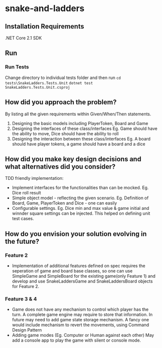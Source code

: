 # snake-and-ladders

## Installation Requirements
.NET Core 2.1 SDK

## Run

### Run Tests
Change directory to individual tests folder and then run
`cd tests\SnakeLadders.Tests.Unit`
`dotnet test SnakeLadders.Tests.Unit.csproj`

## How did you approach the problem?

By listing all the given requirements within Given/When/Then statements.

1. Designing the basic models including PlayerToken, Board and Game
2. Designing the interfaces of these class/interfaces Eg. Game should have the ability to move, Dice should have the ability to roll
3. Designing the interaction between these class/interfaces Eg. A board should have player tokens, a game should have a board and a dice

## How did you make key design decisions and what alternatives did you consider?

TDD friendly implementation:
- Implement interfaces for the functionalities than can be mocked. Eg. Dice roll result
- Simple object model - reflecting the given scenario. Eg. Definition of Board, Game, PlayerToken and Dice - one can easily 
- Configurable settings. Eg. Dice min and max value & game initial and winnder square settings can be injected. This helped on defining unit test cases.

## How do you envision your solution evolving in the future?

### Feature 2
- Implementation of additional features defined on spec requires the seperation of game and board base classes, so one can use SimpleGame and SimpleBoard for the existing game(only Feature 1) and develop and use SnakeLaddersGame and SnakeLaddersBoard objects for Feature 2.

### Feature 3 & 4
- Game does not have any mechanism to control which player has the turn. A complete game engine may require to store that information. In future may need to add game state storage mechanism. A fancy one would include mechanism to revert the movements, using Command Design Pattern
- Adding game modes (Eg. Computer or Human against each other) May add a console app to play the game with silent or console mode.
